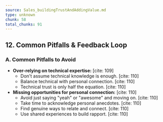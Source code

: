 ```yaml
---
source: Sales_buildingTrustAndAddingValue.md
type: unknown
chunk: 58
total_chunks: 91
---
```


## 12. Common Pitfalls & Feedback Loop

### A. Common Pitfalls to Avoid

* **Over-relying on technical expertise:** [cite: 109]
    * Don't assume technical knowledge is enough. [cite: 110]
    * Balance technical with personal connection. [cite: 110]
    * Technical trust is only half the equation. [cite: 110]
* **Missing opportunities for personal connection:** [cite: 110]
    * Avoid just saying "yeah" or "awesome" and moving on. [cite: 110]
    * Take time to acknowledge personal anecdotes. [cite: 110]
    * Find genuine ways to relate and connect. [cite: 110]
    * Use shared experiences to build rapport. [cite: 110]